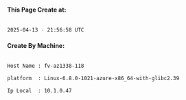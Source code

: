 
   
#### This Page Create at:

```bash

2025-04-13 - 21:56:58 UTC

```

#### Create By Machine:

```bash

Host Name : fv-az1338-118

platform  : Linux-6.8.0-1021-azure-x86_64-with-glibc2.39

Ip Local  : 10.1.0.47

```

